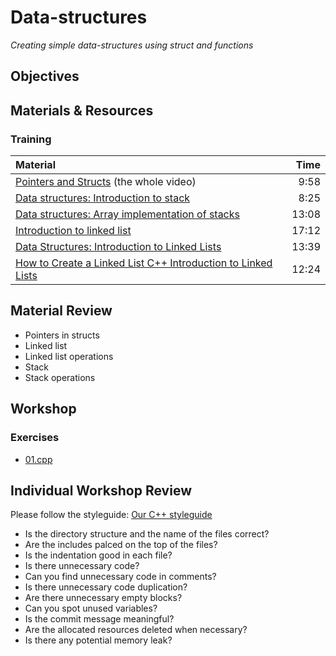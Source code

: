 # Data-structures
*Creating simple data-structures using struct and functions*

## Objectives

## Materials & Resources
### Training
| Material | Time |
|:---------|-----:|
| [Pointers and Structs](https://www.youtube.com/watch?v=_1ybxs60-Sc) (the whole video) | 9:58 |
| [Data structures: Introduction to stack](https://www.youtube.com/watch?v=F1F2imiOJfk) | 8:25 |
| [Data structures: Array implementation of stacks](https://www.youtube.com/watch?v=sFVxsglODoo) | 13:08 |
| [Introduction to linked list](https://www.youtube.com/watch?v=NobHlGUjV3g) | 17:12 |
| [Data Structures: Introduction to Linked Lists](https://www.youtube.com/watch?v=pBrz9HmjFOs) | 13:39 |
| [How to Create a Linked List C++ Introduction to Linked Lists](https://www.youtube.com/watch?v=o5wJkJJpKtM) | 12:24 |

## Material Review
 - Pointers in structs
 - Linked list
 - Linked list operations
 - Stack
 - Stack operations

## Workshop

### Exercises
 - [01.cpp](workshop/01.cpp)

## Individual Workshop Review
Please follow the styleguide: [Our C++ styleguide](../../styleguide/cpp.md)

 - Is the directory structure and the name of the files correct?
 - Are the includes palced on the top of the files?
 - Is the indentation good in each file?
 - Is there unnecessary code?
 - Can you find unnecessary code in comments?
 - Is there unnecessary code duplication?
 - Are there unnecessary empty blocks?
 - Can you spot unused variables?
 - Is the commit message meaningful?
 - Are the allocated resources deleted when necessary?
 - Is there any potential memory leak?


